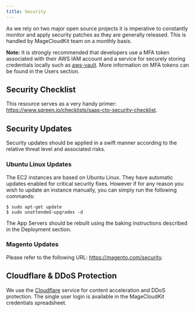 ```yaml
---
title: Security
---
```


As we rely on two major open source projects it is imperative to constantly
monitor and apply security patches as they are generally released. This is handled
by MageCloudKit team on a monthly basis.

**Note:** It is strongly recommended that developers use a MFA token associated with
their AWS IAM account and a service for securely storing credentials locally such as
[aws-vault](https://github.com/99designs/aws-vault). More information on MFA tokens can
be found in the Users section.

## Security Checklist

This resource serves as a very handy primer: https://www.sqreen.io/checklists/saas-cto-security-checklist.

## Security Updates

Security updates should be applied in a swift manner according to the relative threat level and
associated risks.

### Ubuntu Linux Updates

The EC2 instances are based on Ubuntu Linux. They have automatic updates enabled for critical
security fixes. However if for any reason you wish to update an instance manually, you can
simply run the following commands:

    $ sudo apt-get update
    $ sudo unattended-upgrades -d

The App Servers should be rebuilt using the baking instructions described in the Deployment section.

### Magento Updates

Please refer to the following URL: https://magento.com/security.

## Cloudflare & DDoS Protection

We use the [Cloudflare](https://www.cloudflare.com/) service for content acceleration and
DDoS protection. The single user login is available in the MageCloudKit credentials spreadsheet.
